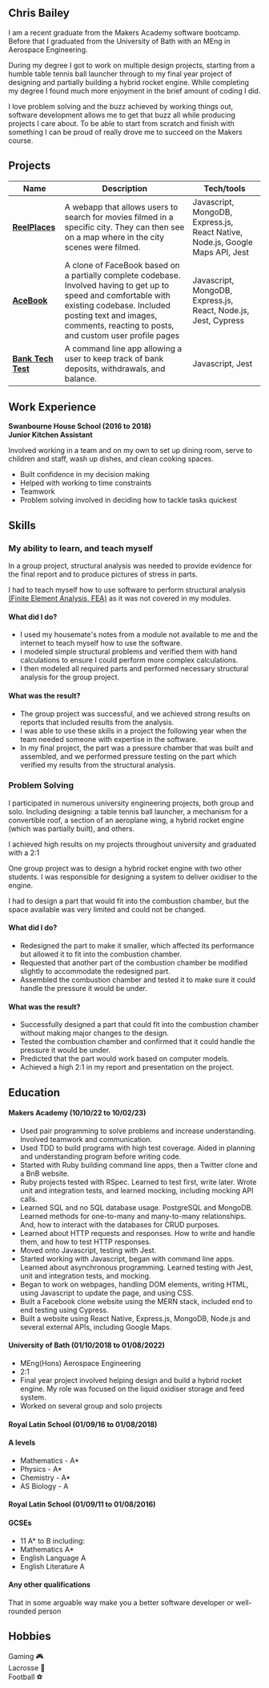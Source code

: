 ## Chris Bailey

I am a recent graduate from the Makers Academy software bootcamp. Before that I graduated from the University of Bath with an MEng in Aerospace Engineering. 

During my degree I got to work on multiple design projects, starting from a humble table tennis ball launcher through to my final year project of designing and partially building a hybrid rocket engine. While completing my degree I found much more enjoyment in the brief amount of coding I did. 

I love problem solving and the buzz achieved by working things out, software development allows me to get that buzz all while producing projects I care about. To be able to start from scratch and finish with something I can be proud of really drove me to succeed on the Makers course.

## Projects

| Name                         | Description       | Tech/tools        |
| ---------------------------- | ----------------- | ----------------- |
| [**ReelPlaces**](https://github.com/cbai123/ReelPlaces)                   | A webapp that allows users to search for movies filmed in a specific city. They can then see on a map where in the city scenes were filmed. | Javascript, MongoDB, Express.js, React Native, Node.js, Google Maps API, Jest |
| [**AceBook**](https://github.com/cbai123/acebook-mern-priceless)                      |  A clone of FaceBook based on a partially complete codebase. Involved having to get up to speed and comfortable with existing codebase. Included posting text and images, comments, reacting to posts, and custom user profile pages | Javascript, MongoDB, Express.js, React, Node.js, Jest, Cypress              |
| [**Bank Tech Test**](https://github.com/cbai123/bank_tech_test)               | A command line app allowing a user to keep track of bank deposits, withdrawals, and balance. | Javascript, Jest |

## Work Experience

**Swanbourne House School (2016 to 2018)  
Junior Kitchen Assistant**

Involved working in a team and on my own to set up dining room, serve to children and staff, wash up dishes, and clean cooking spaces.
- Built confidence in my decision making
- Helped with working to time constraints
- Teamwork
- Problem solving involved in deciding how to tackle tasks quickest

## Skills

### My ability to learn, and teach myself

In a group project, structural analysis was needed to provide evidence for the final report and to produce pictures of stress in parts.

I had to teach myself how to use software to perform structural analysis [(Finite Element Analysis, FEA)](https://www.autodesk.co.uk/solutions/finite-element-analysis) as it was not covered in my modules.
 
#### What did I do?
- I used my housemate's notes from a module not available to me and the internet to teach myself how to use the software.
- I modeled simple structural problems and verified them with hand calculations to ensure I could perform more complex calculations.
- I then modeled all required parts and performed necessary structural analysis for the group project.

#### What was the result?
- The group project was successful, and we achieved strong results on reports that included results from the analysis.
- I was able to use these skills in a project the following year when the team needed someone with expertise in the software.
- In my final project, the part was a pressure chamber that was built and assembled, and we performed pressure testing on the part which verified my results from the structural analysis.

### Problem Solving

I participated in numerous university engineering projects, both group and solo. Including designing: a table tennis ball launcher, a mechanism for a convertible roof, a section of an aeroplane wing, a hybrid rocket engine (which was partially built), and others.

I achieved high results on my projects throughout university and graduated with a 2:1

One group project was to design a hybrid rocket engine with two other students.
I was responsible for designing a system to deliver oxidiser to the engine.

I had to design a part that would fit into the combustion chamber, but the space available was very limited and could not be changed.

#### What did I do?
- Redesigned the part to make it smaller, which affected its performance but allowed it to fit into the combustion chamber.
- Requested that another part of the combustion chamber be modified slightly to accommodate the redesigned part.
- Assembled the combustion chamber and tested it to make sure it could handle the pressure it would be under.

#### What was the result?
- Successfully designed a part that could fit into the combustion chamber without making major changes to the design.
- Tested the combustion chamber and confirmed that it could handle the pressure it would be under.
- Predicted that the part would work based on computer models.
- Achieved a high 2:1 in my report and presentation on the project.

## Education

#### Makers Academy (10/10/22 to 10/02/23)

- Used pair programming to solve problems and increase understanding. Involved teamwork and communication.
- Used TDD to build programs with high test coverage. Aided in planning and understanding program before writing code.
- Started with Ruby building command line apps, then a Twitter clone and a BnB website.
- Ruby projects tested with RSpec. Learned to test first, write later. Wrote unit and integration tests, and learned mocking, including mocking API calls.
- Learned SQL and no SQL database usage. PostgreSQL and MongoDB. Learned methods for one-to-many and many-to-many relationships. And, how to interact with the databases for CRUD purposes.
- Learned about HTTP requests and responses. How to write and handle them, and how to test HTTP responses.
- Moved onto Javascript, testing with Jest.
- Started working with Javascript, began with command line apps. Learned about asynchronous programming. Learned testing with Jest, unit and integration tests, and mocking.
- Began to work on webpages, handling DOM elements, writing HTML, using Javascript to update the page, and using CSS.
- Built a Facebook clone website using the MERN stack, included end to end testing using Cypress.
- Built a website using React Native, Express.js, MongoDB, Node.js and several external APIs, including Google Maps.

#### University of Bath (01/10/2018 to 01/08/2022)

- MEng(Hons) Aerospace Engineering
- 2:1
- Final year project involved helping design and build a hybrid rocket engine. My role was focused on the liquid oxidiser storage and feed system.
- Worked on several group and solo projects

#### Royal Latin School (01/09/16 to 01/08/2018)

#### A levels
- Mathematics - A*
- Physics - A*
- Chemistry - A*
- AS Biology - A

#### Royal Latin School (01/09/11 to 01/08/2016)

#### GCSEs
- 11 A* to B including:
- Mathematics A*
- English Language A
- English Literature A

#### Any other qualifications

That in some arguable way make you a better software developer or well-rounded person

## Hobbies

Gaming 🎮  
Lacrosse 🥍  
Football ⚽️
